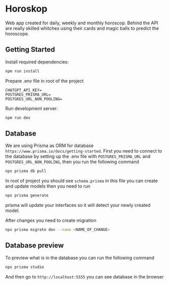 # Horoskop

Web app created for daily, weekly and monthly horoscop. Behind the API are really skilled whitches using their cards and magic balls to predict the horoscope.

## Getting Started

Install required dependencies:

```bash
npm run install
```

Prepare .env file in root of the project

```
CHATGPT_API_KEY=
POSTGRES_PRISMA_URL=
POSTGRES_URL_NON_POOLING=
```

Run development server:

```bash
npm run dev
```

## Database
We are using Prisma as ORM for database `https://www.prisma.io/docs/getting-started`. First you need to connect to the database by setting up the .env file with `POSTGRES_PRISMA_URL` and `POSTGRES_URL_NON_POOLING`, then you run the following command
```bash
npx prisma db pull
```
In root of project you should see `schema.prisma` in this file you can create and update models then you need to run 
```bash
npx prisma generate
```
prisma will update your interfaces so it will detect your newly created model.

After changes you need to create migration

```bash
npx prisma migrate dev --name <NAME_OF_CHANGE>
```

## Database preview
To preview what is in the database you can run the following command 
```bash
npx prisma studio
```
And then go to `http://localhost:5555` you can see database in the browser